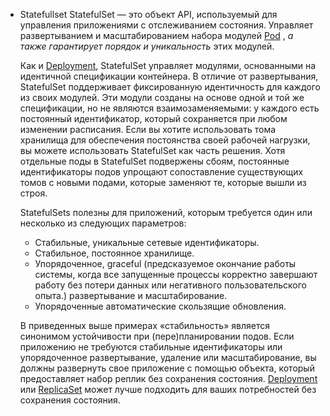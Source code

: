 
- Statefullset
    StatefulSet — это объект API, используемый для управления приложениями с отслеживанием состояния.  Управляет развертыванием и масштабированием набора модулей [Pod](https://kubernetes.io/docs/concepts/workloads/pods/) , _а также гарантирует порядок и уникальность_ этих модулей.
    
    Как и [Deployment](https://kubernetes.io/docs/concepts/workloads/controllers/deployment/), StatefulSet управляет модулями, основанными на идентичной спецификации контейнера. В отличие от развертывания, StatefulSet поддерживает фиксированную идентичность для каждого из своих модулей. Эти модули созданы на основе одной и той же спецификации, но не являются взаимозаменяемыми: у каждого есть постоянный идентификатор, который сохраняется при любом изменении расписания.
    Если вы хотите использовать тома хранилища для обеспечения постоянства своей рабочей нагрузки, вы можете использовать StatefulSet как часть решения. Хотя отдельные поды в StatefulSet подвержены сбоям, постоянные идентификаторы подов упрощают сопоставление существующих томов с новыми подами, которые заменяют те, которые вышли из строя.
    
    StatefulSets полезны для приложений, которым требуется один или несколько из следующих параметров:
    - Стабильные, уникальные сетевые идентификаторы.
    - Стабильное, постоянное хранилище.
    - Упорядоченное, graceful (предсказуемое окончание работы системы, когда все запущенные процессы корректно завершают работу без потери данных или негативного пользовательского опыта.) развертывание и масштабирование.
    - Упорядоченные автоматические скользящие обновления.
    
    В приведенных выше примерах «стабильность» является синонимом устойчивости при (пере)планировании подов. Если приложению не требуются стабильные идентификаторы или упорядоченное развертывание, удаление или масштабирование, вы должны развернуть свое приложение с помощью объекта, который предоставляет набор реплик без сохранения состояния. [Deployment](https://kubernetes.io/docs/concepts/workloads/controllers/deployment/) или [ReplicaSet](https://kubernetes.io/docs/concepts/workloads/controllers/replicaset/) может лучше подходить для ваших потребностей без сохранения состояния.
